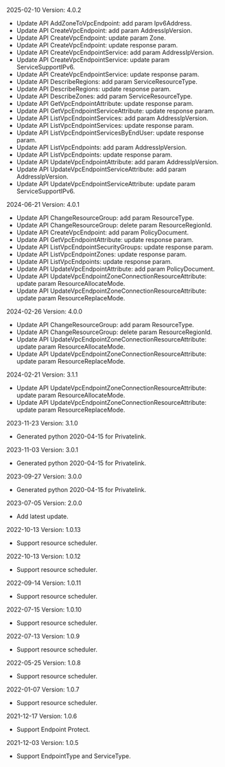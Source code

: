 2025-02-10 Version: 4.0.2
- Update API AddZoneToVpcEndpoint: add param Ipv6Address.
- Update API CreateVpcEndpoint: add param AddressIpVersion.
- Update API CreateVpcEndpoint: update param Zone.
- Update API CreateVpcEndpoint: update response param.
- Update API CreateVpcEndpointService: add param AddressIpVersion.
- Update API CreateVpcEndpointService: update param ServiceSupportIPv6.
- Update API CreateVpcEndpointService: update response param.
- Update API DescribeRegions: add param ServiceResourceType.
- Update API DescribeRegions: update response param.
- Update API DescribeZones: add param ServiceResourceType.
- Update API GetVpcEndpointAttribute: update response param.
- Update API GetVpcEndpointServiceAttribute: update response param.
- Update API ListVpcEndpointServices: add param AddressIpVersion.
- Update API ListVpcEndpointServices: update response param.
- Update API ListVpcEndpointServicesByEndUser: update response param.
- Update API ListVpcEndpoints: add param AddressIpVersion.
- Update API ListVpcEndpoints: update response param.
- Update API UpdateVpcEndpointAttribute: add param AddressIpVersion.
- Update API UpdateVpcEndpointServiceAttribute: add param AddressIpVersion.
- Update API UpdateVpcEndpointServiceAttribute: update param ServiceSupportIPv6.


2024-06-21 Version: 4.0.1
- Update API ChangeResourceGroup: add param ResourceType.
- Update API ChangeResourceGroup: delete param ResourceRegionId.
- Update API CreateVpcEndpoint: add param PolicyDocument.
- Update API GetVpcEndpointAttribute: update response param.
- Update API ListVpcEndpointSecurityGroups: update response param.
- Update API ListVpcEndpointZones: update response param.
- Update API ListVpcEndpoints: update response param.
- Update API UpdateVpcEndpointAttribute: add param PolicyDocument.
- Update API UpdateVpcEndpointZoneConnectionResourceAttribute: update param ResourceAllocateMode.
- Update API UpdateVpcEndpointZoneConnectionResourceAttribute: update param ResourceReplaceMode.


2024-02-26 Version: 4.0.0
- Update API ChangeResourceGroup: add param ResourceType.
- Update API ChangeResourceGroup: delete param ResourceRegionId.
- Update API UpdateVpcEndpointZoneConnectionResourceAttribute: update param ResourceAllocateMode.
- Update API UpdateVpcEndpointZoneConnectionResourceAttribute: update param ResourceReplaceMode.


2024-02-21 Version: 3.1.1
- Update API UpdateVpcEndpointZoneConnectionResourceAttribute: update param ResourceAllocateMode.
- Update API UpdateVpcEndpointZoneConnectionResourceAttribute: update param ResourceReplaceMode.


2023-11-23 Version: 3.1.0
- Generated python 2020-04-15 for Privatelink.

2023-11-03 Version: 3.0.1
- Generated python 2020-04-15 for Privatelink.

2023-09-27 Version: 3.0.0
- Generated python 2020-04-15 for Privatelink.

2023-07-05 Version: 2.0.0
- Add latest update.

2022-10-13 Version: 1.0.13
- Support resource scheduler.

2022-10-13 Version: 1.0.12
- Support resource scheduler.

2022-09-14 Version: 1.0.11
- Support resource scheduler.

2022-07-15 Version: 1.0.10
- Support resource scheduler.

2022-07-13 Version: 1.0.9
- Support resource scheduler.

2022-05-25 Version: 1.0.8
- Support resource scheduler.

2022-01-07 Version: 1.0.7
- Support resource scheduler.

2021-12-17 Version: 1.0.6
- Support Endpoint Protect.

2021-12-03 Version: 1.0.5
- Support EndpointType and ServiceType.

